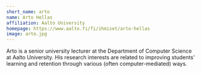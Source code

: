 ```yaml
---
short_name: arto
name: Arto Hellas
affiliation: Aalto University
homepage: https://www.aalto.fi/fi/ihmiset/arto-hellas
image: arto.jpg
---
```


Arto is a senior university lecturer at the Department of Computer Science at Aalto University. His research interests are related to improving students' learning and retention through various (often computer-mediated) ways.
